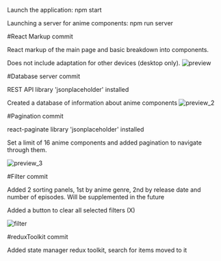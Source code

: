 Launch the application: npm start

Launching a server for anime components: npm run server

#React Markup commit

React markup of the main page and basic breakdown into components.

Does not include adaptation for other devices (desktop only).
![preview](https://github.com/Jeyzik/AniWatch/assets/85117815/24ecd007-4354-4773-aeaa-c2ce0c5f1dfd)

#Database server commit

REST API library 'jsonplaceholder' installed

Сreated a database of information about anime components
![preview_2](https://github.com/Jeyzik/AniWatch/assets/85117815/593343cf-8923-4cf1-897c-bb4f591a00ab)

#Pagination commit

react-paginate library 'jsonplaceholder' installed

Set a limit of 16 anime components and added pagination to navigate through them.

![preview_3](https://github.com/Jeyzik/AniWatch/assets/85117815/97a6c3bd-1869-4443-bc01-153c0cb97f29)

#Filter commit

Added 2 sorting panels, 1st by anime genre, 2nd by release date and number of episodes. Will be supplemented in the future

Added a button to clear all selected filters (X)

![filter](https://github.com/Jeyzik/AniWatch/assets/85117815/d07265b8-bcb7-44ec-ac7e-ad112fa16772)

#reduxToolkit commit

Added state manager redux toolkit, search for items moved to it
